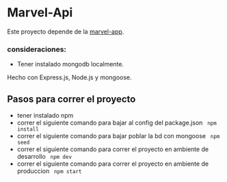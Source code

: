 # Marvel-Api
Este proyecto depende de la [marvel-app](https://github.com/TadeoDaniel19/marvel-webapp).
 ### consideraciones:
 - Tener instalado mongodb localmente.
 
Hecho con Express.js, Node.js y mongoose.

## Pasos para correr el proyecto

- tener instalado npm
- correr el siguiente comando para bajar al config del package.json ``  npm install ``
- correr el siguiente comando para bajar poblar la bd con mongoose ``  npm seed ``
- correr el siguiente comando para correr el proyecto en ambiente de desarrollo ``  npm dev ``
- correr el siguiente comando para correr el proyecto en ambiente de produccion ``  npm start ``
